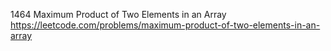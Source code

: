 1464 Maximum Product of Two Elements in an Array https://leetcode.com/problems/maximum-product-of-two-elements-in-an-array